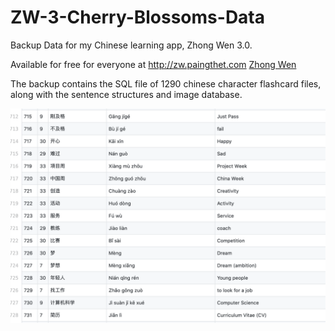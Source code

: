 # ZW-3-Cherry-Blossoms-Data
Backup Data for my Chinese learning app, Zhong Wen 3.0.

Available for free for everyone at http://zw.paingthet.com [Zhong Wen](http://zw.paingthet.com)

The backup contains the SQL file of 1290 chinese character flashcard files, along with the sentence structures and image database.

![Image of Preview](https://raw.githubusercontent.com/Pi-31415/ZW-3-Cherry-Blossoms-Data/master/preview.png)


